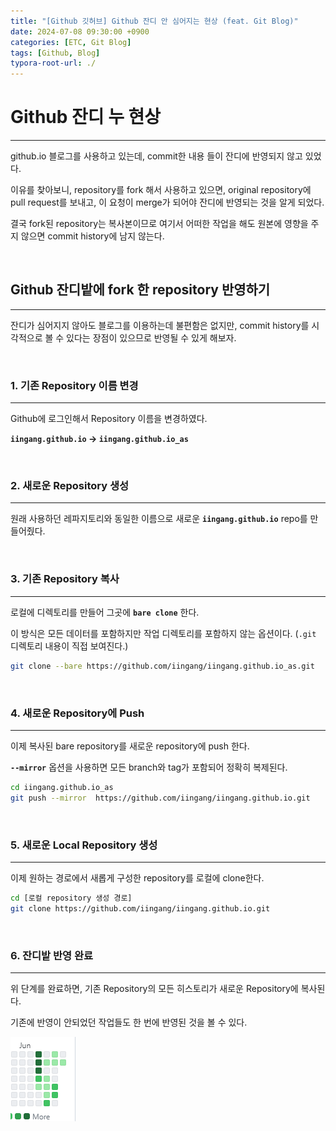 ```yaml
---
title: "[Github 깃허브] Github 잔디 안 심어지는 현상 (feat. Git Blog)"
date: 2024-07-08 09:30:00 +0900
categories: [ETC, Git Blog]
tags: [Github, Blog]
typora-root-url: ./
---
```




# **Github 잔디 누 현상**

---

github.io 블로그를 사용하고 있는데,  commit한 내용 들이 잔디에 반영되지 않고 있었다.

이유를 찾아보니, repository를 fork 해서 사용하고 있으면, original repository에 pull request를 보내고, 이 요청이 merge가 되어야 잔디에 반영되는 것을 알게 되었다.

결국 fork된 repository는 복사본이므로 여기서 어떠한 작업을 해도 원본에 영향을 주지 않으면 commit history에 남지 않는다. 

<br/>

## **Github 잔디밭에 fork 한 repository 반영하기**

---

잔디가 심어지지 않아도 블로그를 이용하는데 불편함은 없지만, commit history를 시각적으로 볼 수 있다는 장점이 있으므로 반영될 수 있게 해보자.

<br/>

### **1. 기존 Repository 이름 변경**

---

Github에 로그인해서 Repository 이름을 변경하였다.

**`iingang.github.io` -> `iingang.github.io_as`** 





<br/>

### **2. 새로운 Repository 생성**

---

원래 사용하던 레파지토리와 동일한 이름으로 새로운 **`iingang.github.io`** repo를 만들어줬다. 



<br/>

### **3. 기존 Repository 복사**

---

로컬에 디렉토리를 만들어 그곳에 **`bare clone`** 한다.

이 방식은 모든 데이터를 포함하지만 작업 디렉토리를 포함하지 않는 옵션이다. (`.git` 디렉토리 내용이 직접 보여진다.)

```bash
git clone --bare https://github.com/iingang/iingang.github.io_as.git
```



<br/>

### **4. 새로운 Repository에 Push**

---

이제 복사된 bare repository를 새로운 repository에 push 한다.

**`--mirror`** 옵션을 사용하면 모든 branch와 tag가 포함되어 정확히 복제된다.

```bash
cd iingang.github.io_as
git push --mirror  https://github.com/iingang/iingang.github.io.git
```



<br/>

### **5. 새로운 Local Repository 생성**

---

이제 원하는 경로에서 새롭게 구성한 repository를 로컬에 clone한다.

```bash
cd [로컬 repository 생성 경로]
git clone https://github.com/iingang/iingang.github.io.git
```





<br/>

### **6. 잔디밭 반영 완료**

---

위 단계를 완료하면, 기존 Repository의 모든 히스토리가 새로운 Repository에 복사된다.

기존에 반영이 안되었던 작업들도 한 번에 반영된 것을 볼 수 있다.

![image-20240708113517683](/../assets/img/posts/2024-07-08-github-fork-repository-grass/image-20240708113517683.png) 



<br/>
